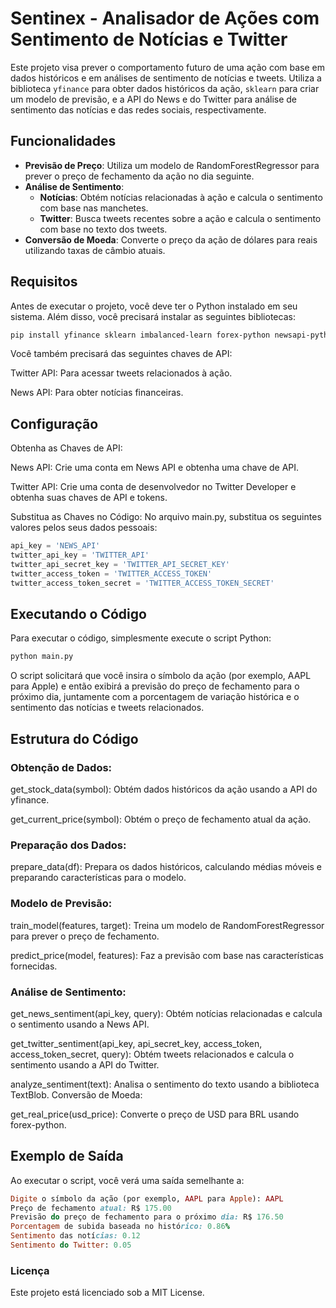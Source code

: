 # Sentinex - Analisador de Ações com Sentimento de Notícias e Twitter

Este projeto visa prever o comportamento futuro de uma ação com base em dados históricos e em análises de sentimento de notícias e tweets. Utiliza a biblioteca `yfinance` para obter dados históricos da ação, `sklearn` para criar um modelo de previsão, e a API do News e do Twitter para análise de sentimento das notícias e das redes sociais, respectivamente.

## Funcionalidades

- **Previsão de Preço**: Utiliza um modelo de RandomForestRegressor para prever o preço de fechamento da ação no dia seguinte.
- **Análise de Sentimento**:
  - **Notícias**: Obtém notícias relacionadas à ação e calcula o sentimento com base nas manchetes.
  - **Twitter**: Busca tweets recentes sobre a ação e calcula o sentimento com base no texto dos tweets.
- **Conversão de Moeda**: Converte o preço da ação de dólares para reais utilizando taxas de câmbio atuais.

## Requisitos

Antes de executar o projeto, você deve ter o Python instalado em seu sistema. Além disso, você precisará instalar as seguintes bibliotecas:

```bash
pip install yfinance sklearn imbalanced-learn forex-python newsapi-python tweepy textblob
```
Você também precisará das seguintes chaves de API:

Twitter API: Para acessar tweets relacionados à ação.

News API: Para obter notícias financeiras.


## Configuração
Obtenha as Chaves de API:

News API: Crie uma conta em News API e obtenha uma chave de API.

Twitter API: Crie uma conta de desenvolvedor no Twitter Developer e obtenha suas chaves de API e tokens.

Substitua as Chaves no Código:
No arquivo main.py, substitua os seguintes valores pelos seus dados pessoais:

```python
api_key = 'NEWS_API'
twitter_api_key = 'TWITTER_API'
twitter_api_secret_key = 'TWITTER_API_SECRET_KEY'
twitter_access_token = 'TWITTER_ACCESS_TOKEN'
twitter_access_token_secret = 'TWITTER_ACCESS_TOKEN_SECRET'
```
## Executando o Código
Para executar o código, simplesmente execute o script Python:

```python
python main.py
```
O script solicitará que você insira o símbolo da ação (por exemplo, AAPL para Apple) e então exibirá a previsão do preço de fechamento para o próximo dia, juntamente com a porcentagem de variação histórica e o sentimento das notícias e tweets relacionados.

## Estrutura do Código
### Obtenção de Dados:

get_stock_data(symbol): Obtém dados históricos da ação usando a API do yfinance.

get_current_price(symbol): Obtém o preço de fechamento atual da ação.
### Preparação dos Dados:

prepare_data(df): Prepara os dados históricos, calculando médias móveis e preparando características para o modelo.

### Modelo de Previsão:

train_model(features, target): Treina um modelo de RandomForestRegressor para prever o preço de fechamento.

predict_price(model, features): Faz a previsão com base nas características fornecidas.
### Análise de Sentimento:

get_news_sentiment(api_key, query): Obtém notícias relacionadas e calcula o sentimento usando a News API.

get_twitter_sentiment(api_key, api_secret_key, access_token, access_token_secret, query): Obtém tweets relacionados e calcula o sentimento usando a API do Twitter.

analyze_sentiment(text): Analisa o sentimento do texto usando a biblioteca TextBlob.
Conversão de Moeda:

get_real_price(usd_price): Converte o preço de USD para BRL usando forex-python.

## Exemplo de Saída
Ao executar o script, você verá uma saída semelhante a:

```ruby
Digite o símbolo da ação (por exemplo, AAPL para Apple): AAPL
Preço de fechamento atual: R$ 175.00
Previsão do preço de fechamento para o próximo dia: R$ 176.50
Porcentagem de subida baseada no histórico: 0.86%
Sentimento das notícias: 0.12
Sentimento do Twitter: 0.05
```

### Licença
Este projeto está licenciado sob a MIT License.